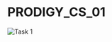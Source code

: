 # PRODIGY_CS_01
![Task 1](https://github.com/user-attachments/assets/0f57ee74-c9eb-4d91-a6fc-8e2dc4e50692)

